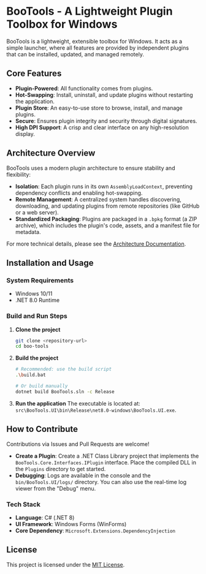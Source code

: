 # BooTools - A Lightweight Plugin Toolbox for Windows

BooTools is a lightweight, extensible toolbox for Windows. It acts as a simple launcher, where all features are provided by independent plugins that can be installed, updated, and managed remotely.

## Core Features

- **Plugin-Powered**: All functionality comes from plugins.
- **Hot-Swapping**: Install, uninstall, and update plugins without restarting the application.
- **Plugin Store**: An easy-to-use store to browse, install, and manage plugins.
- **Secure**: Ensures plugin integrity and security through digital signatures.
- **High DPI Support**: A crisp and clear interface on any high-resolution display.

## Architecture Overview

BooTools uses a modern plugin architecture to ensure stability and flexibility:

- **Isolation**: Each plugin runs in its own `AssemblyLoadContext`, preventing dependency conflicts and enabling hot-swapping.
- **Remote Management**: A centralized system handles discovering, downloading, and updating plugins from remote repositories (like GitHub or a web server).
- **Standardized Packaging**: Plugins are packaged in a `.bpkg` format (a ZIP archive), which includes the plugin's code, assets, and a manifest file for metadata.

For more technical details, please see the [Architecture Documentation](./docs/项目架构.md).

## Installation and Usage

### System Requirements
- Windows 10/11
- .NET 8.0 Runtime

### Build and Run Steps

1.  **Clone the project**
    ```bash
    git clone <repository-url>
    cd boo-tools
    ```

2.  **Build the project**
    ```bash
    # Recommended: use the build script
    .\build.bat
    
    # Or build manually
    dotnet build BooTools.sln -c Release
    ```

3.  **Run the application**
    The executable is located at: `src\BooTools.UI\bin\Release\net8.0-windows\BooTools.UI.exe`.

## How to Contribute

Contributions via Issues and Pull Requests are welcome!

- **Create a Plugin**: Create a .NET Class Library project that implements the `BooTools.Core.Interfaces.IPlugin` interface. Place the compiled DLL in the `Plugins` directory to get started.
- **Debugging**: Logs are available in the console and the `bin/BooTools.UI/logs/` directory. You can also use the real-time log viewer from the "Debug" menu.

### Tech Stack
- **Language**: C# (.NET 8)
- **UI Framework**: Windows Forms (WinForms)
- **Core Dependency**: `Microsoft.Extensions.DependencyInjection`

## License 

This project is licensed under the [MIT License](LICENSE).
